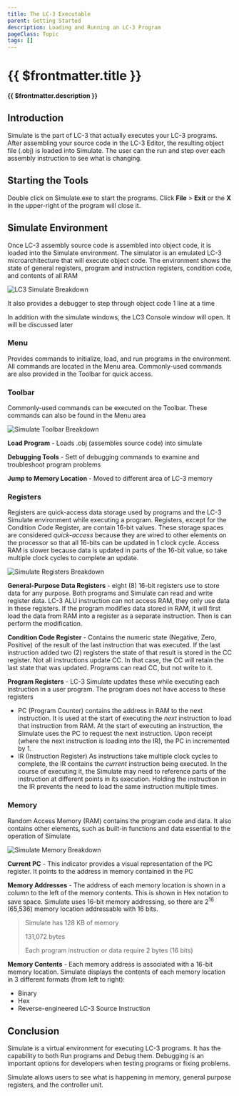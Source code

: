 ```yaml
---
title: The LC-3 Executable
parent: Getting Started
description: Loading and Running an LC-3 Program
pageClass: Topic
tags: []
---
```


# {{ $frontmatter.title }}
**{{ $frontmatter.description }}**

<KeyConcepts :ConceptArray= "[
  {
  Concept:'LC-3 Virtual Machine',
  Details:'The Simulate tool is a virtual hardware and architecture environment that allows students to peer into the hardware and low-level software to watch what is changing'
},
{
  Concept:'Simulate is a Debugging Environment',
  Details:'With the debugging tools, a student can execute single instructions, pausing between each to see what has changed in memory, IO devices, and in the registers. This set of tools is invaluable for both understanding the environment and finding bugs'
}]" />

## Introduction

Simulate is the part of LC-3 that actually executes your LC-3 programs. After assembling your source code in the LC-3 Editor, the resulting object file (.obj) is loaded into Simulate. The user can the run and step over each assembly instruction to see what is changing.

## Starting the Tools
Double click on Simulate.exe to start the programs.
Click **File** > **Exit** or the **X** in the upper-right of the program will close it.

## Simulate Environment
Once LC-3 assembly source code is assembled into object code, it is loaded into the Simulate environment. The simulator is an emulated LC-3 microarchitecture that will execute object code. The environment shows the state of general registers, program and instruction registers, condition code, and contents of all RAM

![LC3 Simulate Breakdown](/images/AssemblyProgramming/GettingStarted/Simulate_Breakdown.jpg)

It also provides a debugger to step through object code 1 line at a time

In addition with the simulate windows, the LC3 Console window will open. It will be discussed later

### Menu

Provides commands to initialize, load, and run programs in the environment. All commands are located in the Menu area. Commonly-used commands are also provided in the Toolbar for quick access.

### Toolbar

Commonly-used commands can be executed on the Toolbar. These commands can also be found in the Menu area

![Simulate Toolbar Breakdown](/images/AssemblyProgramming/GettingStarted/Simulate_Toolbar_Breakdown.png)

**Load Program** - Loads .obj (assembles source code) into simulate

**Debugging Tools** - Sett of debugging commands to examine and troubleshoot program problems

**Jump to Memory Location** - Moved to different area of LC-3 memory

### Registers

Registers are quick-access data storage used by programs and the LC-3 Simulate environment while executing a program. Registers, except for the Condition Code Register, are contain 16-bit values. These storage spaces are considered *quick-access* because they are wired to other elements on the processor so that all 16-bits can be updated in 1 clock cycle. Access RAM is slower because data is updated in parts of the 16-bit value, so take multiple clock cycles to complete an update.

![Simulate Registers Breakdown](/images/AssemblyProgramming/GettingStarted/Simulate_Registers_Breakdown.png)

**General-Purpose Data Registers** - eight (8) 16-bit registers use to store data for any purpose. Both programs and Simulate can read and write register data. LC-3 ALU instruction can not access RAM, they only use data in these registers. If the program modifies data stored in RAM, it will first load the data from RAM into a register as a separate instruction. Then is can perform the modification.

**Condition Code Register** - Contains the numeric state (Negative, Zero, Positive) of the result of the last instruction that was executed. If the last instruction added two (2) registers the state of that result is stored in the CC register. Not all instructions update CC. In that case, the CC will retain the last state that was updated. Programs can read CC, but not write to it.

**Program Registers** - LC-3 Simulate updates these while executing each instruction in a user program. The program does not have access to these registers
- PC (Program Counter) contains the address in RAM to the next instruction. It is used at the start of executing the *next* instruction to load that instruction from RAM. At the start of executing an instruction, the Simulate uses the PC to request the next instruction. Upon receipt (where the next instruction is loading into the IR), the PC in incremented by 1.
- IR (Instruction Register) As instructions take multiple clock cycles to complete, the IR contains the *current* instruction being executed. In the course of executing it, the Simulate may need to reference parts of the instruction at different points in its execution. Holding the instruction in the IR prevents the need to load the same instruction multiple times.

### Memory

Random Access Memory (RAM) contains the program code and data. It also contains other elements, such as built-in functions and data essential to the operation of Simulate

![Simulate Memory Breakdown](/images/AssemblyProgramming/GettingStarted/Simulate_Memory_Breakdown.png)

**Current PC** - This indicator provides a visual representation of the PC register. It points to the address in memory contained in the PC

**Memory Addresses** - The address of each memory location is shown in a column to the left of the memory contents. This is shown in Hex notation to save space. Simulate uses 16-bit memory addressing, so there are 2<sup>16</sup> (65,536) memory location addressable with 16 bits.

> Simulate has 128 KB of memory
>
> 131,072 bytes
>
> Each program instruction or data require 2 bytes (16 bits)

**Memory Contents** - Each memory address is associated with a 16-bit memory location. Simulate displays the contents of each memory location in 3 different formats (from left to right):
- Binary
- Hex
- Reverse-engineered LC-3 Source Instruction

## Conclusion

Simulate is a virtual environment for executing LC-3 programs. It has the capability to both Run programs and Debug them. Debugging is an important options for developers when testing programs or fixing problems.

Simulate allows users to see what is happening in memory, general purpose registers, and the controller unit.